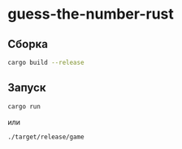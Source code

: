 # guess-the-number-rust


## Сборка

```bash
cargo build --release
```

## Запуск

```bash
cargo run
```

или

```bash
./target/release/game
```
